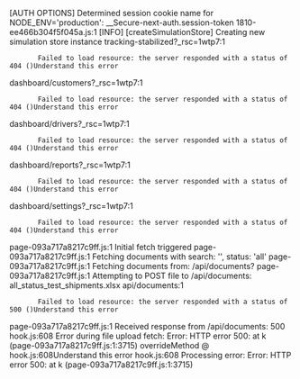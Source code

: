 [AUTH OPTIONS] Determined session cookie name for NODE_ENV='production': __Secure-next-auth.session-token
1810-ee466b304f5f045a.js:1 [INFO] [createSimulationStore] Creating new simulation store instance
tracking-stabilized?_rsc=1wtp7:1 
            
            
           Failed to load resource: the server responded with a status of 404 ()Understand this error
dashboard/customers?_rsc=1wtp7:1 
            
            
           Failed to load resource: the server responded with a status of 404 ()Understand this error
dashboard/drivers?_rsc=1wtp7:1 
            
            
           Failed to load resource: the server responded with a status of 404 ()Understand this error
dashboard/reports?_rsc=1wtp7:1 
            
            
           Failed to load resource: the server responded with a status of 404 ()Understand this error
dashboard/settings?_rsc=1wtp7:1 
            
            
           Failed to load resource: the server responded with a status of 404 ()Understand this error
page-093a717a8217c9ff.js:1 Initial fetch triggered
page-093a717a8217c9ff.js:1 Fetching documents with search: '', status: 'all'
page-093a717a8217c9ff.js:1 Fetching documents from: /api/documents?
page-093a717a8217c9ff.js:1 Attempting to POST file to /api/documents: all_status_test_shipments.xlsx
api/documents:1 
            
            
           Failed to load resource: the server responded with a status of 500 ()Understand this error
page-093a717a8217c9ff.js:1 Received response from /api/documents: 500
hook.js:608 Error during file upload fetch: Error: HTTP error 500: 
    at k (page-093a717a8217c9ff.js:1:3715)
overrideMethod @ hook.js:608Understand this error
hook.js:608 Processing error: Error: HTTP error 500: 
    at k (page-093a717a8217c9ff.js:1:3715)